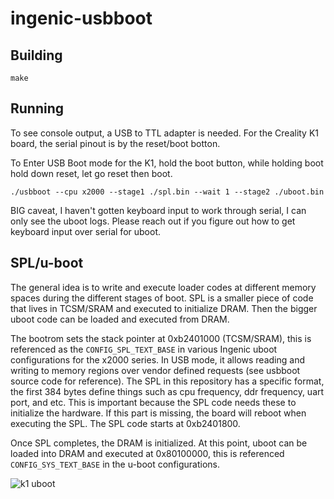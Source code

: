 # ingenic-usbboot
## Building

`make`

## Running
To see console output, a USB to TTL adapter is needed. For the Creality K1 board, the serial pinout is by the reset/boot botton.

To Enter USB Boot mode for the K1, hold the boot button, while holding boot hold down reset, let go reset then boot.

```./usbboot --cpu x2000 --stage1 ./spl.bin --wait 1 --stage2 ./uboot.bin```


BIG caveat, I haven't gotten keyboard input to work through serial, I can only see the uboot logs. Please reach out if you figure out how to get keyboard input over serial for uboot.


## SPL/u-boot
The general idea is to write and execute loader codes at different memory spaces during the different stages of boot. SPL is a smaller piece of code that lives in TCSM/SRAM and executed to initialize DRAM. Then the bigger uboot code can be loaded and executed from DRAM.

The bootrom sets the stack pointer at 0xb2401000 (TCSM/SRAM), this is referenced as the `CONFIG_SPL_TEXT_BASE` in various Ingenic uboot configurations for the x2000 series. In USB mode, it allows reading and writing to memory regions over vendor defined requests (see usbboot source code for reference). The SPL in this repository has a specific format, the first 384 bytes define things such as cpu frequency, ddr frequency, uart port, and etc. This is important because the SPL code needs these to initialize the hardware. If this part is missing, the board will reboot when executing the SPL. The SPL code starts at 0xb2401800.

Once SPL completes, the DRAM is initialized. At this point, uboot can be loaded into DRAM and executed at 0x80100000, this is referenced `CONFIG_SYS_TEXT_BASE` in the u-boot configurations.


![k1 uboot](https://github.com/ballaswag/ingenic-usbboot/blob/main/uboot.png)
